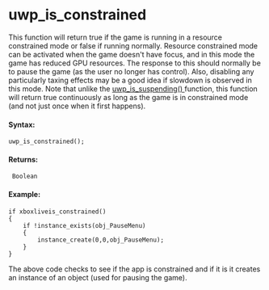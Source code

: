 # uwp_is_constrained

This function will return true if the game is running in a resource
constrained mode or false if running normally. Resource constrained mode
can be activated when the game doesn't have focus, and in this mode the
game has reduced GPU resources. The response to this should normally be
to pause the game (as the user no longer has control). Also, disabling
any particularly taxing effects may be a good idea if slowdown is
observed in this mode. Note that unlike the [ uwp_is_suspending()
](uwp_is_suspending) function, this function will return true
continuously as long as the game is in constrained mode (and not just
once when it first happens).

#### Syntax:

``` gml
uwp_is_constrained();
```

#### Returns:

``` gml
 Boolean
```

#### Example:

``` gml
if xboxliveis_constrained()
{
    if !instance_exists(obj_PauseMenu)
    {
        instance_create(0,0,obj_PauseMenu);
    }
}
```

The above code checks to see if the app is constrained and if it is it
creates an instance of an object (used for pausing the game).
